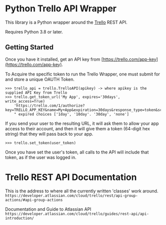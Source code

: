 Python Trello API Wrapper
=========================

This library is a Python wrapper around the [Trello](https://trello.com/) REST API.

Requires Python 3.8 or later.

Getting Started
---------------

Once you have it installed, get an API key from [https://trello.com/app-key](https://trello.com/app-key).


To Acquire the specific token to run the Trello Wrapper, one must submit for and store a unique OAUTH Token.

    >>> trello_api = trello.TrelloAPI(apikey) -> where apikey is the supplied API Key from Trello
    >>> trello.get_token_url('My App', expires='30days', write_access=True)
        'https://trello.com/1/authorize?key=TRELLO_APP_KEY&name=My+App&expiration=30days&response_type=token&scope=read,write'
        " expired choices ['1day', '10day'. '30day', 'none']

If you send your user to the resulting URL, it will ask them to allow your app access to their account, and then it will give them a token (64-digit hex string) that they will pass back to your app.

    >>> trello.set_token(user_token)

Once you have set the user's token, all calls to the API will include that token, as if the user was logged in.


Trello REST API Documentation
=============================
This is the address to where all the currently written 'classes' work around. `https://developer.atlassian.com/cloud/trello/rest/api-group-actions/#api-group-actions`

Documentation and Guide to Atlassian API `https://developer.atlassian.com/cloud/trello/guides/rest-api/api-introduction/`



